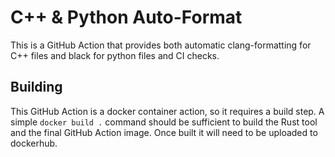 # C++ & Python Auto-Format

This is a GitHub Action that provides both automatic clang-formatting for C++
files and black for python files and CI checks.

## Building

This GitHub Action is a docker container action, so it requires a build step.
A simple `docker build .` command should be sufficient to build the Rust tool and
the final GitHub Action image. Once built it will need to be uploaded to 
dockerhub.
